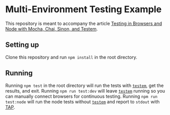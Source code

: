 # Multi-Environment Testing Example

This repository is meant to accompany the article [Testing in Browsers and
Node with Mocha, Chai, Sinon, and Testem][1].

## Setting up

Clone this repository and run `npm install` in the root directory.

## Running

Running `npm test` in the root directory will run the tests with [`testem`], get
the results, and exit. Running `npm run test:dev` will leave [`testem`] running
so you can manually connect browsers for continuous testing. Running
`npm run test:node` will run the node tests without [`testem`] and report to
`stdout` with [TAP].

[1]: http://kenpowers.net/blog/testing-in-browsers-and-node/ "Testing in Browsers and Node with Mocha, Chai, Sinon, and Testem."
[`testem`]: https://github.com/airportyh/testem "Test'em 'Scripts!"
[TAP]: https://testanything.org/ "Test Anything Protocol"
